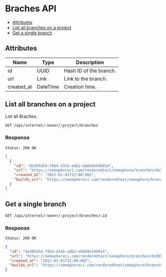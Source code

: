 # Braches API

- [Attributes](#attributes)
- [List all branches on a project](#list-all-branches-on-a-project)
- [Get a single branch](#get-a-single-branch)

## Attributes

Name          | Type                                      | Description
------------- | ------------------------------------------|------------------------
id            | UUID                                      | Hash ID of the branch.
url           | Link                                      | Link to the branch.
created_at    | DateTime                                  | Creation time.

## List all branches on a project

List all Braches.

```
GET /api/internal/:owner/:project/branches
```

### Response

`Status: 200 OK`

```json
[
  {
    "id": "de305d54-75b4-431b-adb2-eb6b9e546014",
    "url": "https://semaphoreci.com/renderedtext/semaphore/branches/de305d54-75b4-431b-adb2-eb6b9e546014",
    "created_at": "2012-01-01T12:00:00Z",
    "builds_url": "https://semaphoreci.com/renderedtext/semaphore/branches/de305d54-75b4-431b-adb2-eb6b9e546014/builds"
  }
]
```

## Get a single branch

```
GET /api/internal/:owner/:project/branches/:id
```

### Response

`Status: 200 OK`

``` json
{
  "id": "de305d54-75b4-431b-adb2-eb6b9e546014",
  "url": "https://semaphoreci.com/renderedtext/semaphore/branches/de305d54-75b4-431b-adb2-eb6b9e546014",
  "created_at": "2012-01-01T12:00:00Z",
  "builds_url": "https://semaphoreci.com/renderedtext/semaphore/branches/de305d54-75b4-431b-adb2-eb6b9e546014/builds"
}
```
